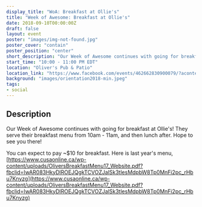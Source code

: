 ```yaml
---
display_title: "WoA: Breakfast at Ollie's"
title: "Week of Awesome: Breakfast at Ollie's"
date: 2018-09-10T00:00:00Z
draft: false
layout: event
poster: "images/img-not-found.jpg"
poster_cover: "contain"
poster_position: "center"
short_description: "Our Week of Awesome continues with going for breakfast at Ollie's! They serve their breakfast menu from 10am - 11am, and then lunch after."
start_time: "10:00 - 11:00 PM EDT"
location: "Oliver's Pub & Patio"
location_link: "https://www.facebook.com/events/462662830900079/?acontext=%7B%22event_action_history%22%3A[%7B%22surface%22%3A%22page%22%7D]%7D"
background: "images/orientation2018-min.jpeg"
tags:
- social
---
```


## Description


Our Week of Awesome continues with going for breakfast at Ollie's! They serve their breakfast menu from 10am - 11am, and then lunch after. Hope to see you there!

You can expect to pay ~$10 for breakfast. Here is last year's menu,
[https://www.cusaonline.ca/wp-content/uploads/OliversBreakfastMenu17_Website.pdf?fbclid=IwAR083HkyDlROEJQgkTCVOZJalSk3tlesMdpbW8Tp0MnFi2pc_rHbu7Knyzg](https://www.cusaonline.ca/wp-content/uploads/OliversBreakfastMenu17_Website.pdf?fbclid=IwAR083HkyDlROEJQgkTCVOZJalSk3tlesMdpbW8Tp0MnFi2pc_rHbu7Knyzg)